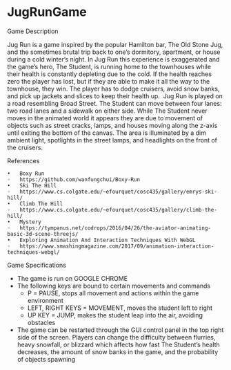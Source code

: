 # JugRunGame

Game Description

Jug Run is a game inspired by the popular Hamilton bar, The Old Stone Jug, and the sometimes brutal trip back to one’s dormitory, apartment, or house during a cold winter’s night. In Jug Run this experience is exaggerated and the game’s hero, The Student, is running home to the townhouses while their health is constantly depleting due to the cold. If the health reaches zero the player has lost, but if they are able to make it all the way to the townhouse, they win. The player has to dodge cruisers, avoid snow banks, and pick up jackets and slices to keep their health up. 
Jug Run is played on a road resembling Broad Street. The Student can move between four lanes: two road lanes and a sidewalk on either side. While The Student never moves in the animated world it appears they are due to movement of objects such as street cracks, lamps, and houses moving along the z-axis until exiting the bottom of the canvas. The area is illuminated by a dim ambient light, spotlights in the street lamps, and headlights on the front of the cruisers.

References 

	•	Boxy Run 
	◦	https://github.com/wanfungchui/Boxy-Run 
	•	Ski The Hill 
	◦	https://www.cs.colgate.edu/~efourquet/cosc435/gallery/emrys-ski-hill/ 
	•	Climb The Hill 
	◦	https://www.cs.colgate.edu/~efourquet/cosc435/gallery/climb-the-hill/ 
	•	Mystery 
	◦	https://tympanus.net/codrops/2016/04/26/the-aviator-animating-basic-3d-scene-threejs/ 
	•	Exploring Animation And Interaction Techniques With WebGL 
	◦	https://www.smashingmagazine.com/2017/09/animation-interaction-techniques-webgl/ 


Game Specifications

* The game is run on GOOGLE CHROME
* The following keys are bound to certain movements and commands
	* P = PAUSE, stops all movement and actions within the game environment
	* LEFT, RIGHT KEYS = MOVEMENT, moves the student left to right
	* UP KEY = JUMP, makes the student leap into the air, avoiding obstacles
* The game can be restarted through the GUI control panel in the top right side of the screen. Players can change the difficulty between flurries, heavy snowfall, or blizzard which affects how fast The Student’s health decreases, the amount of snow banks in the game, and the probability of objects spawning

